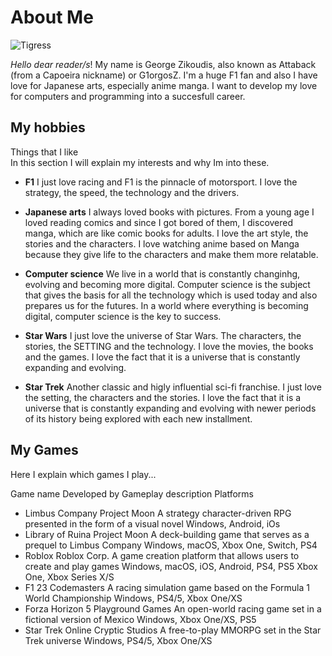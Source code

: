 # **About Me**

![Tigress](https://ar.inspiredpencil.com/pictures-2023/kung-fu-panda-baby-tigress)

*Hello dear reader/s*! My name is George Zikoudis, also known as Attaback (from a Capoeira nickname) or G1orgosZ. I'm a huge F1 fan and also I have love for Japanese arts, especially anime manga. I want to develop my love for computers and programming into a succesfull career.

## **My hobbies**
  <summary>Things that I like</summary>
    In this section I will explain my interests and why Im into these.

- **F1** I just love racing and F1 is the pinnacle of motorsport. I love the strategy, the speed, the technology and the drivers.

- **Japanese arts** I always loved books with pictures. From a young age I loved reading comics and since I got bored of them, I discovered manga, which are like comic books for adults. I love the art style, the stories and the characters. I love watching anime based on Manga because they give life to the characters and make them more relatable.

- **Computer science** We live in a world that is constantly changinhg, evolving and becoming more digital. Computer science is the subject that gives the basis for all the technology which is used today and also prepares us for the futures. In a world where everything is becoming digital, computer science is the key to success.

- **Star Wars** I just love the universe of Star Wars. The characters, the stories, the SETTING and the technology. I love the movies, the books and the games. I love the fact that it is a universe that is constantly expanding and evolving.

- **Star Trek** Another classic and higly influential sci-fi franchise. I just love the setting, the characters and the stories. I love the fact that it is a universe that is constantly expanding and evolving with newer periods of its history being explored with each new installment.

## **My Games**
  Here I explain which games I play...
  
  Game name	      Developed by	Gameplay description	                                                    Platforms
* Limbus Company	Project Moon	A strategy character-driven RPG presented in the form of a visual novel 	Windows, Android, iOs
* Library of Ruina	Project Moon	A deck-building game that serves as a prequel to Limbus Company 	Windows, macOS, Xbox One, Switch, PS4 
* Roblox	Roblox Corp. 	A game creation platform that allows users to create and play games 	Windows, macOS, iOS, Android, PS4, PS5 Xbox One, Xbox Series X/S
* F1 23 	Codemasters	A racing simulation game based on the Formula 1 World Championship 	Windows, PS4/5, Xbox One/XS 
* Forza Horizon 5 	Playground Games 	An open-world racing game set in a fictional version of Mexico 	Windows, Xbox One/XS, PS5 
* Star Trek Online 	Cryptic Studios 	A free-to-play MMORPG set in the Star Trek universe	Windows, PS4/5, Xbox One/XS 
